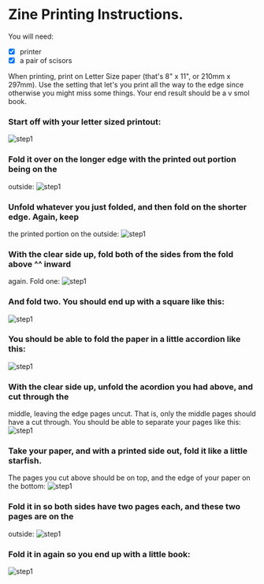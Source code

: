 # Zine Printing Instructions.

You will need:
- [x] printer
- [x] a pair of scisors

When printing, print on Letter Size paper (that's 8" x 11", or 210mm x 297mm).
Use the setting that let's you print all the way to the edge since otherwise
you might miss some things. Your end result should be a v smol book.

### Start off with your letter sized printout:
![step1](/zines/img/instructions/step1.jpg)

### Fold it over on the longer edge with the printed out portion being on the
outside:
![step1](/zines/img/instructions/step2.jpg)

### Unfold whatever you just folded, and then fold on the shorter edge. Again, keep
the printed portion on the outside:
![step1](/zines/img/instructions/step3.jpg)

### With the clear side up, fold both of the sides from the fold above ^^ inward
again. Fold one:
![step1](/zines/img/instructions/step4.jpg)

### And fold two. You should end up with a square like this:
![step1](/zines/img/instructions/step5.jpg)

### You should be able to fold the paper in a little accordion like this:
![step1](/zines/img/instructions/step6.jpg)

### With the clear side up, unfold the acordion you had above, and cut through the
middle, leaving the edge pages uncut. That is, only the middle pages should
have a cut through. You should be able to separate your pages like this:
![step1](/zines/img/instructions/step7.jpg)

### Take your paper, and with a printed side out, fold it like a little starfish.
The pages you cut above should be on top, and the edge of your paper on the
bottom:
![step1](/zines/img/instructions/step8.jpg)

### Fold it in so both sides have two pages each, and these two pages are on the
outside:
![step1](/zines/img/instructions/step9.jpg)

### Fold it in again so you end up with a little book:
![step1](/zines/img/instructions/step10.jpg)
